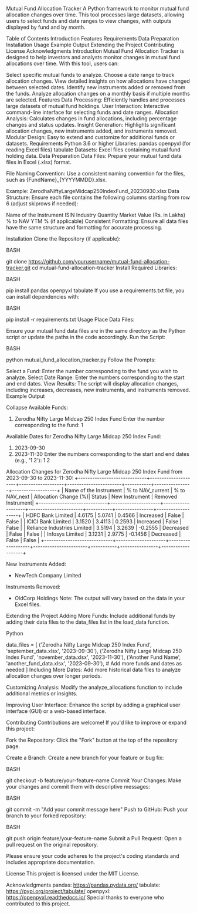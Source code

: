 Mutual Fund Allocation Tracker
A Python framework to monitor mutual fund allocation changes over time. This tool processes large datasets, allowing users to select funds and date ranges to view changes, with outputs displayed by fund and by month.

Table of Contents
Introduction
Features
Requirements
Data Preparation
Installation
Usage
Example Output
Extending the Project
Contributing
License
Acknowledgments
Introduction
Mutual Fund Allocation Tracker is designed to help investors and analysts monitor changes in mutual fund allocations over time. With this tool, users can:

Select specific mutual funds to analyze.
Choose a date range to track allocation changes.
View detailed insights on how allocations have changed between selected dates.
Identify new instruments added or removed from the funds.
Analyze allocation changes on a monthly basis if multiple months are selected.
Features
Data Processing: Efficiently handles and processes large datasets of mutual fund holdings.
User Interaction: Interactive command-line interface for selecting funds and date ranges.
Allocation Analysis: Calculates changes in fund allocations, including percentage changes and status updates.
Insight Generation: Highlights significant allocation changes, new instruments added, and instruments removed.
Modular Design: Easy to extend and customize for additional funds or datasets.
Requirements
Python 3.6 or higher
Libraries:
pandas
openpyxl (for reading Excel files)
tabulate
Datasets: Excel files containing mutual fund holding data.
Data Preparation
Data Files: Prepare your mutual fund data files in Excel (.xlsx) format.

File Naming Convention: Use a consistent naming convention for the files, such as {FundName}_{YYYYMMDD}.xlsx.

Example: ZerodhaNiftyLargeMidcap250IndexFund_20230930.xlsx
Data Structure: Ensure each file contains the following columns starting from row 6 (adjust skiprows if needed):

Name of the Instrument
ISIN
Industry
Quantity
Market Value (Rs. in Lakhs)
% to NAV
YTM % (if applicable)
Consistent Formatting: Ensure all data files have the same structure and formatting for accurate processing.

Installation
Clone the Repository (if applicable):

BASH

git clone https://github.com/yourusername/mutual-fund-allocation-tracker.git
cd mutual-fund-allocation-tracker
Install Required Libraries:

BASH

pip install pandas openpyxl tabulate
If you use a requirements.txt file, you can install dependencies with:

BASH

pip install -r requirements.txt
Usage
Place Data Files:

Ensure your mutual fund data files are in the same directory as the Python script or update the paths in the code accordingly.
Run the Script:

BASH

python mutual_fund_allocation_tracker.py
Follow the Prompts:

Select a Fund: Enter the number corresponding to the fund you wish to analyze.
Select Date Range: Enter the numbers corresponding to the start and end dates.
View Results: The script will display allocation changes, including increases, decreases, new instruments, and instruments removed.
Example Output

Collapse
Available Funds:
1. Zerodha Nifty Large Midcap 250 Index Fund
Enter the number corresponding to the fund: 1

Available Dates for Zerodha Nifty Large Midcap 250 Index Fund:
1. 2023-09-30
2. 2023-11-30
Enter the numbers corresponding to the start and end dates (e.g., '1 2'): 1 2

Allocation Changes for Zerodha Nifty Large Midcap 250 Index Fund from 2023-09-30 to 2023-11-30:
+-----------------------------+---------------------+-------------------+-----------------------+-----------+----------------+-------------------+
| Name of the Instrument      |   % to NAV_current  |  % to NAV_next    |  Allocation Change (%)|   Status  | New Instrument | Removed Instrument|
+-----------------------------+---------------------+-------------------+-----------------------+-----------+----------------+-------------------+
| HDFC Bank Limited           |        4.6175       |      5.0741       |         0.4566        | Increased |     False      |       False       |
| ICICI Bank Limited          |        3.1520       |      3.4113       |         0.2593        | Increased |     False      |       False       |
| Reliance Industries Limited |        3.5194       |      3.2639       |        -0.2555        | Decreased |     False      |       False       |
| Infosys Limited             |        3.1231       |      2.9775       |        -0.1456        | Decreased |     False      |       False       |
+-----------------------------+---------------------+-------------------+-----------------------+-----------+----------------+-------------------+

New Instruments Added:
- NewTech Company Limited

Instruments Removed:
- OldCorp Holdings
Note: The output will vary based on the data in your Excel files.

Extending the Project
Adding More Funds: Include additional funds by adding their data files to the data_files list in the load_data function.

Python

data_files = [
    ('Zerodha Nifty Large Midcap 250 Index Fund', 'september_data.xlsx', '2023-09-30'),
    ('Zerodha Nifty Large Midcap 250 Index Fund', 'november_data.xlsx', '2023-11-30'),
    ('Another Fund Name', 'another_fund_data.xlsx', '2023-09-30'),
    # Add more funds and dates as needed
]
Including More Dates: Add more historical data files to analyze allocation changes over longer periods.

Customizing Analysis: Modify the analyze_allocations function to include additional metrics or insights.

Improving User Interface: Enhance the script by adding a graphical user interface (GUI) or a web-based interface.

Contributing
Contributions are welcome! If you'd like to improve or expand this project:

Fork the Repository: Click the "Fork" button at the top of the repository page.

Create a Branch: Create a new branch for your feature or bug fix:

BASH

git checkout -b feature/your-feature-name
Commit Your Changes: Make your changes and commit them with descriptive messages:

BASH

git commit -m "Add your commit message here"
Push to GitHub: Push your branch to your forked repository:

BASH

git push origin feature/your-feature-name
Submit a Pull Request: Open a pull request on the original repository.

Please ensure your code adheres to the project's coding standards and includes appropriate documentation.

License
This project is licensed under the MIT License.

Acknowledgments
pandas: https://pandas.pydata.org/
tabulate: https://pypi.org/project/tabulate/
openpyxl: https://openpyxl.readthedocs.io/
Special thanks to everyone who contributed to this project.
